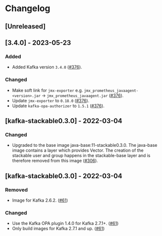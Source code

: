 # Changelog

## [Unreleased]

## [3.4.0] - 2023-05-23

### Added

- Added Kafka version `3.4.0` ([#376]).

### Changed

- Make soft link for `jmx-exporter` e.g. `jmx_prometheus_javaagent-<version>.jar` -> `jmx_prometheus_javaagent.jar` ([#376]).
- Update `jmx-exporter` to `0.18.0` ([#376]).
- Update `kafka-opa-authorizer` to `1.5.1` ([#376]).

[#376]: https://github.com/stackabletech/docker-images/pull/376

## [kafka-stackable0.3.0] - 2022-03-04

### Changed

- Upgraded to the base image java-base:11-stackable0.3.0. The java-base image
  contains a layer which provides Vector. The creation of the stackable user
  and group happens in the stackable-base layer and is therefore removed from
  this image ([#306]).

[#306]: https://github.com/stackabletech/docker-images/pull/306

## [kafka-stackable0.3.0] - 2022-03-04

### Removed

- Image for Kafka 2.6.2. ([#61])

### Changed

- Use the Kafka OPA plugin 1.4.0 for Kafka 2.7.1+. ([#61])
- Only build images for Kafka 2.7.1 and up. ([#61])

[#61]: https://github.com/stackabletech/docker-images/pull/61
